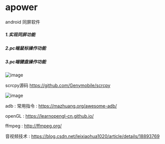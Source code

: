 # apower
android 同屏软件

##### 1.实现同屏功能

##### 2.pc端鼠标操作功能

##### 3.pc端键盘操作功能

![image](https://file.zousiliang.com/qt_one_dog_0001.png)

 scrcpy源码  https://github.com/Genymobile/scrcpy

![image](https://file.zousiliang.com/scrcpy_source_001.png)

adb    : 常用指令 : https://mazhuang.org/awesome-adb/

openGL : https://learnopengl-cn.github.io/

ffmpeg : http://ffmpeg.org/

音视频技术 : https://blog.csdn.net/leixiaohua1020/article/details/18893769

